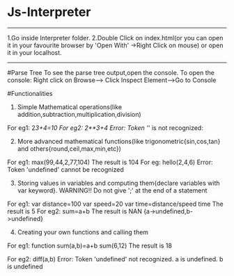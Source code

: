 # Js-Interpreter
------------------------------------------------------------------------------------------------------------------------------
1.Go inside Interpreter folder.
2.Double Click on index.html(or you can open it in your favourite browser by 'Open With' ->Right Click on mouse) or open it in your localhost.

-------------------------------------------------------------------------------------------------------------------------------
#Parse Tree
To see the parse tree output,open the console.
To open the console: Right click on Browse--> Click Inspect Element-->Go to Console

#Functionalities

1) Simple Mathematical operations(like addition,subtraction,multiplication,division)

For eg1: 2*3+4=10
For eg2: 2**3+4
	Error: Token '*' is not recognized:

2) More advanced mathematical functions(like trigonometric{sin,cos,tan} and others{round,ceil,max,min,etc})

For eg1:
 	max(99,44,2,77,104)
 	The result is 104
For eg:
	hello(2,4,6)
	Error: Token 'undefined' cannot be recognized

3) Storing values in variables and computing them{declare variables with var keyword}. 
WARNING!! Do not give ';' at the end of a statement

For eg1:
	var distance=100
	var speed=20
	var time=distance/speed
	time
	The result is 5
For eg2:
	sum=a+b
	The result is NAN {a->undefined,b->undefined}

4) Creating your own functions and calling them

For eg1:
	function sum(a,b)=a+b
	sum(6,12)
	The result is 18

For eg2:
	diff(a,b)
	Error: Token 'undefined' not recognized. a is undefined. b is undefined



